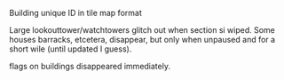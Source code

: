 
Building unique ID in tile map format

Large lookouttower/watchtowers glitch out when section si wiped.
Some houses barracks, etcetera, disappear, but only when unpaused and for a short wile (until updated I guess).

flags on buildings disappeared immediately.